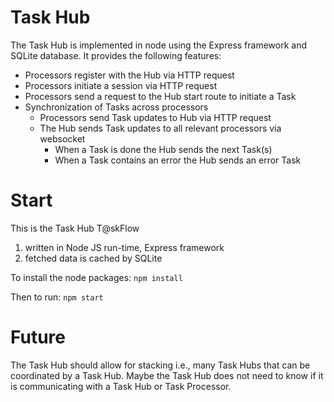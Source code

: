 # Task Hub

The Task Hub is implemented in node using the Express framework and SQLite database. It provides the following features:
* Processors register with the Hub via HTTP request
* Processors initiate a session via HTTP request
* Processors send a request to the Hub start route to initiate a Task
* Synchronization of Tasks across processors
  * Processors send Task updates to Hub via HTTP request
  * The Hub sends Task updates to all relevant processors via websocket
    * When a Task is done the Hub sends the next Task(s)
    * When a Task contains an error the Hub sends an error Task
# Start
This is the Task Hub T@skFlow
1. written in Node JS run-time, Express framework
2. fetched data is cached by SQLite

To install the node packages: `npm install` 

Then to run: `npm start`

# Future
The Task Hub should allow for stacking i.e., many Task Hubs that can be coordinated by a Task Hub. Maybe the Task Hub does not need to know if it is communicating with a Task Hub or Task Processor.
